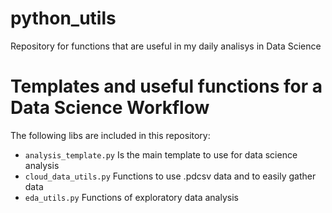 python_utils
=========================================================
Repository for functions that are useful in my daily analisys in Data Science


Templates and useful functions for a Data Science Workflow
==========================================================

The following libs are included in this repository:

- `analysis_template.py` Is the main template to use for data science analysis
- `cloud_data_utils.py` Functions to use .pdcsv data and to easily gather data
- `eda_utils.py` Functions of exploratory data analysis

